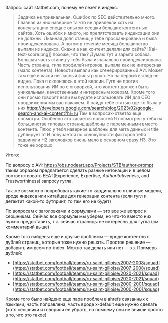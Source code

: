Запрос: сайт statbet.com, почему не лезет в индекс.
> Задачка не тривиальная. Ошибок по SEO действительно много. Главная из них наверное та что не привлекли хоть на консультацию спеца с опытом сеошки больших контентных сайтов.
> Хоть ошибок и много, но препятствовать индексации они не должны. Львиная доля станиц у тебе просканирована и была проиндексирована.
> А потом в течение месяца большинство выпали из индекса.
> Скажи а как контент делали для сайта?
> ![[ai-text-score.png]]
>похоже, что так?
>Думаю тут и зарыта собака. Большая часть станиц у тебя была изначально проиндексирована.
>Часть страниц, типа профилей игроков, выпала как не интересная (мало контента). 
>Новости выпали как сгенерированный АИ.
>Может там ещё и какой негласный фильтр упал. Но на первый взгляд не видно.
>Пока я склоняюсь к этой версии.
> Гугл не против использования ИИ но с оговоркой, что контент должен быть уникальным, качественным и интересным юзерам.
>Кроме того они прямо говорят если вы будете использовать ИИ для СЕО продвижения мы вас накажем.
>Я найду тебе статью где-то была у них
>https://developers.google.com/search/blog/2023/02/google-search-and-ai-content?hl=ru
>Там в вопросах-ответах еще посмотри. Особенно это касается новостей
>Я посмотрел у тебя на большинстве типовых страниц шаблоны с переменными вместо контента. Плюс у тебя наверное шаблоны для мета данных и title дублирует h1
> И получается по совокупности факторов тебя задвинули
> Н2 заголовков очень мало в основном сразу Н3. Это тоже не хорошо


Итого: 

По вопросу с АИ:
https://obs.nodeart.app/Projects/STB/author-prompt
таким образом предлагается сделать разные интонации и в целом соответствовать EEAT(Experience, Expertise, *Authoritativeness*, and Trustworthiness) запросу гугла.

Так же возможно попробовать какие-то кардинально отличные модели, вроде яндекса или китайцев для генерации контента (если гугл и детектит какой-то футпринт, то там его не будет)

По вопросам с заголовками и формулами — это все же вопрос к сеошникам. Сейчас все формулы мы уберем, но что-то вместо них нужно предоставить, т.к. сейчас страницы не интересны для гугла (см комментарий выше)

Кроме того найдены еще и другие проблемы — вроде контентных дублей страниц, которые тоже нужно решать. Простое решение — добавить им всем no-index. Можно так делать или нет — хз.
Примеры дублей:
- [https://statbet.com/football/teams/ru-saint-gilloise/2007-2008/squad](https://statbet.com/football/teams/ru-saint-gilloise/2007-2008/squad)
- [https://statbet.com/football/teams/ru-saint-gilloise/2020-2021/squad](https://statbet.com/football/teams/ru-saint-gilloise/2020-2021/squad)
- [https://statbet.com/football/teams/ru-saint-gilloise/2000-2001/squad](https://statbet.com/football/teams/ru-saint-gilloise/2000-2001/squad)


Кроме того было найдено еще пара проблем в ahrefs связанных с языками, часть поправлена, часть вроде x-default еще нужно сделать (хотя сеошники и говорили ее убрать, но помоему они не вникли просто в то, что это такое)



